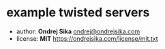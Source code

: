# example twisted servers

- author: __Ondrej Sika__ <ondrej@ondrejsika.com>
- license: __MIT__ <https://ondrejsika.com/license/mit.txt>


